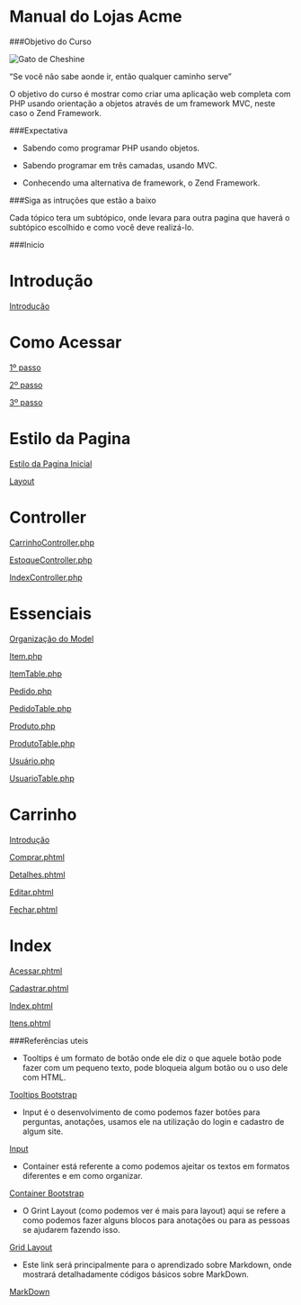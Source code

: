 # Manual do Lojas Acme

###Objetivo do Curso

![Gato de Cheshine](https://encrypted-tbn0.gstatic.com/images?q=tbn%3AANd9GcTpPRxGFYRySXYrg7A5G20dpubCN6EndpXmS_0-t5Jyf5d5izay "Gato de Cheshire")

“Se você não sabe aonde ir, então qualquer caminho serve”

O objetivo do curso é mostrar como criar uma aplicação web completa com PHP usando orientação a objetos através de um framework MVC, neste caso o Zend Framework.

###Expectativa

* Sabendo como programar PHP usando objetos.

* Sabendo programar em três camadas, usando MVC.

* Conhecendo uma alternativa de framework, o Zend Framework.

###Siga as intruções que estão a baixo

Cada tópico tera um subtópico, onde levara para outra pagina que haverá o subtópico escolhido e como você deve realizá-lo.
  
###Inicio

<h1>Introdução</h1>

[Introdução](model/Introducao/README.md)

<h1>Como Acessar</h1>

[1º passo](model/Passos/1_Passo/README.md)

[2º passo](model/Passos/2_Passo/README.md)

[3º passo](model/Passos/3_Passo/README.md)


<h1>Estilo da Pagina</h1>

[Estilo da Pagina Inicial](model/Estilo/Estilo/README.md)

[Layout](model/Estilo/Layout/README.md)

<h1>Controller</h1>

[CarrinhoController.php](model/Controller/Carrinho/README.md)

[EstoqueController.php](model/Controller/Estoque/README.md)

[IndexController.php](model/Controller/Index/README.md)


<h1>Essenciais</h1>

[Organização do Model](model/Essenciais/Model/README.md)

[Item.php](model/Essenciais/Item/README.md)

[ItemTable.php](model/Essenciais/ItemTable/README.md)

[Pedido.php](model/Essenciais/Pedido/README.md)

[PedidoTable.php](model/Essenciais/PedidoTable/README.md)

[Produto.php](model/Essenciais/Produto/README.md)

[ProdutoTable.php](model/Essenciais/ProdutoTable/README.md)

[Usuário.php](model/Essenciais/Usuario/README.md)

[UsuarioTable.php](model/Essenciais/UsuarioTable/README.md)

<h1>Carrinho</h1>

[Introdução](model/Carrinho/Carrinho/README.md)

[Comprar.phtml](model/Carrinho/Comprar/README.md)

[Detalhes.phtml](model/Carrinho/Detalhes/README.md)

[Editar.phtml](model/Carrinho/Editar/README.md)

[Fechar.phtml](model/Carrinho/Fechar/README.md)

<h1>Index</h1>

[Acessar.phtml](model/Index/Acessar/README.md)

[Cadastrar.phtml](model/Index/Cadastrar/README.md)

[Index.phtml](model/Index/Index/README.md)

[Itens.phtml](model/Index/Itens/README.md)

###Referências uteis

* Tooltips é um formato de botão onde ele diz o que aquele botão pode fazer com um pequeno texto, pode bloqueia algum botão ou o uso dele com HTML.

[Tooltips Bootstrap](https://getbootstrap.com.br/docs/4.1/components/tooltips/)

* Input é o desenvolvimento de como podemos fazer botões para perguntas, anotações, usamos ele na utilização do login e cadastro de algum site.

[Input](https://getbootstrap.com.br/docs/4.1/components/input-group/)

* Container está referente a como podemos ajeitar os textos em formatos diferentes e em como organizar. 

[Container Bootstrap](https://webdevacademy.com.br/tutoriais/bootstrap-container/)

* O Grint Layout (como podemos ver é mais para layout) aqui se refere a como podemos fazer alguns blocos para anotações ou para as pessoas se ajudarem fazendo isso.

[Grid Layout](https://developer.mozilla.org/pt-BR/docs/Web/CSS/CSS_Grid_Layout/Basic_Concepts_of_Grid_Layout)

* Este link será principalmente para o aprendizado sobre Markdown, onde mostrará detalhadamente códigos básicos sobre MarkDown.

[MarkDown](https://blog.da2k.com.br/2015/02/08/aprenda-markdown/)

